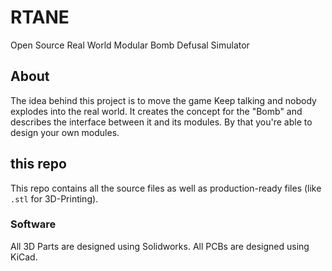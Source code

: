 # RTANE
Open Source Real World Modular Bomb Defusal Simulator

## About
The idea behind this project is to move the game Keep talking and nobody explodes into the real world. It creates the concept for the "Bomb" and describes the interface between it and its modules. By that you're able to design your own modules.

## this repo
This repo contains all the source files as well as production-ready files (like ``.stl`` for 3D-Printing). 

### Software
All 3D Parts are designed using Solidworks. All PCBs are designed using KiCad.
